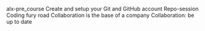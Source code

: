  alx-pre_course
Create and setup your Git and GitHub account
Repo-session
Coding fury road
Collaboration is the base of a company
Collaboration: be up to date

